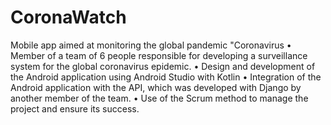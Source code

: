 # CoronaWatch
Mobile app aimed at monitoring the global pandemic "Coronavirus
• Member of a team of 6 people responsible for developing a surveillance system for the global coronavirus epidemic.
• Design and development of the Android application using Android Studio with Kotlin
• Integration of the Android application with the API, which was developed with Django by another member of the team.
• Use of the Scrum method to manage the project and ensure its success.
